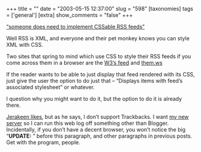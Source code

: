 +++
title = ""
date = "2003-05-15 12:37:00"
slug = "598"
[taxonomies]
tags = ['general']
[extra]
show_comments = "false"
+++

[<q cite="http://2lmc.org/spool/id/2474">someone does need to implement CSSable RSS feeds</q>](http://2lmc.org/spool/id/2474 "2lmc spool")

Well RSS is XML, and everyone and their pet monkey knows you can style XML with CSS.

Two sites that spring to mind which use CSS to style their RSS feeds if you come across them in a browser are the [W3’s feed](http://www.w3.org/2000/08/w3c-synd/home.rss "w3c frontpage news") and [them.ws](http://www.them.ws/feeds/index.php?feed=zeldman&num=5 "Zeldman")

If the reader wants to be able to just display that feed rendered with its CSS, just give the user the option to do just that – “Displays items with feed’s associated stylesheet” or whatever.

I question why you might want to do it, but the option to do it is already there.

<ins datetime="2003-05-15T15:08:35Z"></ins>

[Jerakeen likes](http://2lmc.org/spool/id/2474), but as he says, I don’t support Trackbacks. I want [my new server](http://www.memset.com/fullserver.php?&new_currency=GBP) so I can run this web log off something other than Blogger. Incidentally, if you don’t have a decent browser, you won’t notice the big <q>**UPDATE:** </q> before this paragraph, and other paragraphs in previous posts. Get with the program, people.
